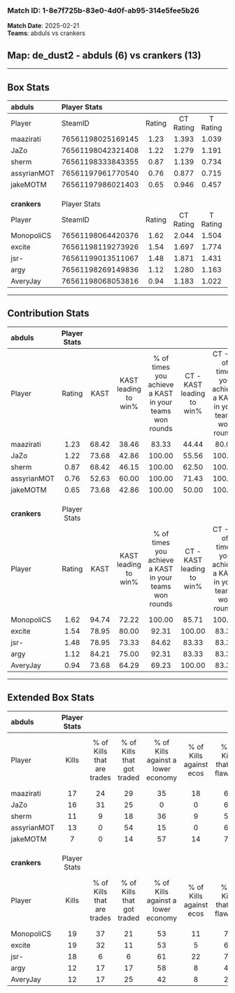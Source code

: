 ### Match ID: 1-8e7f725b-83e0-4d0f-ab95-314e5fee5b26  
**Match Date**: 2025-02-21  
**Teams**: abduls vs crankers  

## **Map**: de_dust2 - abduls (6) vs crankers (13)  
---  

## Box Stats  

| **abduls**   | Player Stats      |        |           |          |       |       |       |         |        |      |     |
| :- | :- | :-: | :-: | :-: | :-: | :-: | :-: | :-: | :-: | :-: | :-: |
| Player       | SteamID           | Rating | CT Rating | T Rating | KAST  |  ADR  | Kills | Assists | Deaths | K/D  | HS% |
| maazirati    | 76561198025169145 |  1.23  |   1.393   |  1.039   | 68.42 | 102.6 |  17   |    4    |   16   | 1.06 | 47  |
| JaZo         | 76561198042321408 |  1.22  |   1.279   |  1.191   | 73.68 | 94.7  |  16   |    7    |   16   | 1.00 | 75  |
| sherm        | 76561198333843355 |  0.87  |   1.139   |  0.734   | 68.42 | 70.1  |  11   |    7    |   16   | 0.69 | 36  |
| assyrianMOT  | 76561197961770540 |  0.76  |   0.877   |  0.715   | 52.63 | 61.2  |  13   |    1    |   17   | 0.76 | 23  |
| jakeMOTM     | 76561197986021403 |  0.65  |   0.946   |  0.457   | 73.68 | 49.2  |   7   |    5    |   16   | 0.44 | 57  |
|              |                   |        |           |          |       |       |       |         |        |      |     |
|              |                   |        |           |          |       |       |       |         |        |      |     |
|              |                   |        |           |          |       |       |       |         |        |      |     |
| **crankers** | Player Stats      |        |           |          |       |       |       |         |        |      |     |
| Player       | SteamID           | Rating | CT Rating | T Rating | KAST  |  ADR  | Kills | Assists | Deaths | K/D  | HS% |
| MonopoliCS   | 76561198064420376 |  1.62  |   2.044   |  1.504   | 94.74 | 111.6 |  19   |    7    |   14   | 1.36 | 57  |
| excite       | 76561198119273926 |  1.54  |   1.697   |  1.774   | 78.95 | 86.6  |  19   |    7    |   10   | 1.90 | 57  |
| jsr-         | 76561199013511067 |  1.48  |   1.871   |  1.431   | 78.95 | 104.7 |  18   |   10    |   13   | 1.38 | 50  |
| argy         | 76561198269149836 |  1.12  |   1.280   |  1.163   | 84.21 | 72.8  |  12   |    6    |   13   | 0.92 | 16  |
| AveryJay     | 76561198068053816 |  0.94  |   1.183   |  1.022   | 73.68 | 63.7  |  12   |    2    |   15   | 0.80 | 50  |
---  

## Contribution Stats  

| **abduls**   | Player Stats |       |                      |                                                        |                           |                                                             |                          |                                                            |
| :- | :-: | :-: | :-: | :-: | :-: | :-: | :-: | :-: |
| Player       |    Rating    | KAST  | KAST leading to win% | % of times you achieve a KAST in your teams won rounds | CT - KAST leading to win% | CT - % of times you achieve a KAST in your teams won rounds | T - KAST leading to win% | T - % of times you achieve a KAST in your teams won rounds |
| maazirati    |     1.23     | 68.42 |        38.46         |                         83.33                          |           44.44           |                            80.00                            |          25.00           |                           100.00                           |
| JaZo         |     1.22     | 73.68 |        42.86         |                         100.00                         |           55.56           |                           100.00                            |          20.00           |                           100.00                           |
| sherm        |     0.87     | 68.42 |        46.15         |                         100.00                         |           62.50           |                           100.00                            |          20.00           |                           100.00                           |
| assyrianMOT  |     0.76     | 52.63 |        60.00         |                         100.00                         |           71.43           |                           100.00                            |          33.33           |                           100.00                           |
| jakeMOTM     |     0.65     | 73.68 |        42.86         |                         100.00                         |           50.00           |                           100.00                            |          25.00           |                           100.00                           |
|              |              |       |                      |                                                        |                           |                                                             |                          |                                                            |
|              |              |       |                      |                                                        |                           |                                                             |                          |                                                            |
|              |              |       |                      |                                                        |                           |                                                             |                          |                                                            |
| **crankers** | Player Stats |       |                      |                                                        |                           |                                                             |                          |                                                            |
| Player       |    Rating    | KAST  | KAST leading to win% | % of times you achieve a KAST in your teams won rounds | CT - KAST leading to win% | CT - % of times you achieve a KAST in your teams won rounds | T - KAST leading to win% | T - % of times you achieve a KAST in your teams won rounds |
| MonopoliCS   |     1.62     | 94.74 |        72.22         |                         100.00                         |           85.71           |                           100.00                            |          63.64           |                           100.00                           |
| excite       |     1.54     | 78.95 |        80.00         |                         92.31                          |          100.00           |                            83.33                            |          70.00           |                           100.00                           |
| jsr-         |     1.48     | 78.95 |        73.33         |                         84.62                          |           83.33           |                            83.33                            |          66.67           |                           85.71                            |
| argy         |     1.12     | 84.21 |        75.00         |                         92.31                          |           83.33           |                            83.33                            |          70.00           |                           100.00                           |
| AveryJay     |     0.94     | 73.68 |        64.29         |                         69.23                          |          100.00           |                            83.33                            |          44.44           |                           57.14                            |
---  

## Extended Box Stats  

| **abduls**   | Player Stats |                            |                            |                                    |                         |                              |                                 |        |                             |                                     |                          |                               |                            |
| :- | :-: | :-: | :-: | :-: | :-: | :-: | :-: | :-: | :-: | :-: | :-: | :-: | :-: |
| Player       |    Kills     | % of Kills that are trades | % of Kills that got traded | % of Kills against a lower economy | % of Kills against ecos | % of Kills that are flawless | % of Kills that are close duels | Deaths | % of Deaths that get traded | % of Deaths against a lower economy | % of Deaths against ecos | % of Deaths that are flawless | % of Deaths that are close |
| maazirati    |      17      |             24             |             29             |                 35                 |           18            |              65              |               12                |   16   |              6              |                 25                  |            0             |              38               |             13             |
| JaZo         |      16      |             31             |             25             |                 0                  |            0            |              69              |               13                |   16   |              6              |                 25                  |            0             |              50               |             6              |
| sherm        |      11      |             9              |             18             |                 36                 |            9            |              55              |                9                |   16   |             25              |                 31                  |            6             |              44               |             13             |
| assyrianMOT  |      13      |             0              |             54             |                 15                 |            0            |              62              |                0                |   17   |             12              |                 29                  |            6             |              76               |             6              |
| jakeMOTM     |      7       |             0              |             14             |                 57                 |           14            |              71              |                0                |   16   |             25              |                 25                  |            0             |              75               |             0              |
|              |              |                            |                            |                                    |                         |                              |                                 |        |                             |                                     |                          |                               |                            |
|              |              |                            |                            |                                    |                         |                              |                                 |        |                             |                                     |                          |                               |                            |
|              |              |                            |                            |                                    |                         |                              |                                 |        |                             |                                     |                          |                               |                            |
| **crankers** | Player Stats |                            |                            |                                    |                         |                              |                                 |        |                             |                                     |                          |                               |                            |
| Player       |    Kills     | % of Kills that are trades | % of Kills that got traded | % of Kills against a lower economy | % of Kills against ecos | % of Kills that are flawless | % of Kills that are close duels | Deaths | % of Deaths that get traded | % of Deaths against a lower economy | % of Deaths against ecos | % of Deaths that are flawless | % of Deaths that are close |
| MonopoliCS   |      19      |             37             |             21             |                 53                 |           11            |              74              |                0                |   14   |             21              |                 57                  |            7             |              43               |             21             |
| excite       |      19      |             32             |             11             |                 53                 |            5            |              63              |                5                |   10   |             40              |                 60                  |            10            |              70               |             0              |
| jsr-         |      18      |             6              |             6              |                 61                 |           22            |              72              |                6                |   13   |             31              |                 46                  |            8             |              54               |             15             |
| argy         |      12      |             17             |             17             |                 58                 |            8            |              42              |                0                |   13   |             23              |                 54                  |            8             |              77               |             0              |
| AveryJay     |      12      |             17             |             25             |                 42                 |            8            |              25              |               33                |   15   |             33              |                 47                  |            7             |              80               |             0              |
